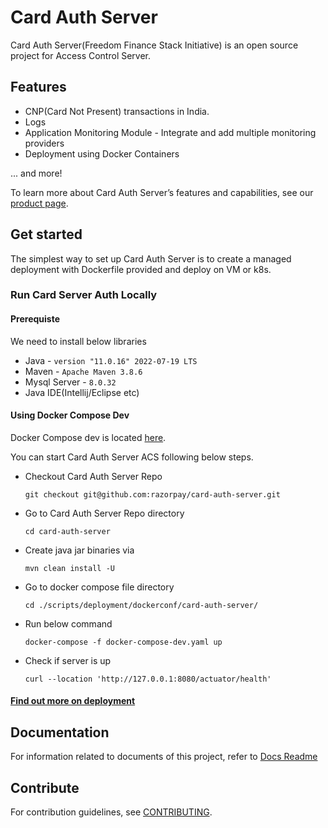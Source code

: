 # Card Auth Server

Card Auth Server(Freedom Finance Stack Initiative) is an open source project for Access Control Server.

## Features

* CNP(Card Not Present) transactions in India.
* Logs
* Application Monitoring Module - Integrate and add multiple monitoring providers
* Deployment using Docker Containers

\... and more!

To learn more about Card Auth Server’s features and capabilities, see our [product page](https://razorpay.com/).

## Get started
The simplest way to set up Card Auth Server is to create a managed deployment with Dockerfile provided and deploy on VM or k8s.

### Run Card Server Auth Locally

#### Prerequiste
We need to install below libraries
* Java - `version "11.0.16" 2022-07-19 LTS`
* Maven - `Apache Maven 3.8.6`
* Mysql Server - `8.0.32`
* Java IDE(Intellij/Eclipse etc)

#### Using Docker Compose Dev
Docker Compose dev is located [here](https://github.com/razorpay/card-auth-server/blob/master/scripts/deployment/dockerconf/card-auth-server-acs/docker-compose-dev.yaml).

You can start Card Auth Server ACS following below steps.
* Checkout Card Auth Server Repo
    ```
    git checkout git@github.com:razorpay/card-auth-server.git
    ```
* Go to Card Auth Server Repo directory
    ``` 
    cd card-auth-server
    ```
* Create java jar binaries via
    ```
    mvn clean install -U
    ```
* Go to docker compose file directory
    ```
    cd ./scripts/deployment/dockerconf/card-auth-server/
    ```
* Run below command
    ```
    docker-compose -f docker-compose-dev.yaml up
    ```
* Check if server is up
    ```
    curl --location 'http://127.0.0.1:8080/actuator/health'
    ```

#### [Find out more on deployment](docs/README_DEPLOY.md)

## Documentation
For information related to documents of this project, refer to [Docs Readme](docs/README.md)

## Contribute
For contribution guidelines, see [CONTRIBUTING](CONTRIBUTING.md).
